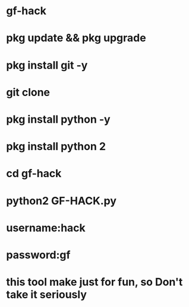# gf-hack

# pkg update && pkg upgrade

# pkg install git -y

# git clone 

# pkg install python -y

# pkg install python 2 

# cd gf-hack

# python2 GF-HACK.py

# username:hack

# password:gf

# this tool make just for fun, so Don't take it seriously 
